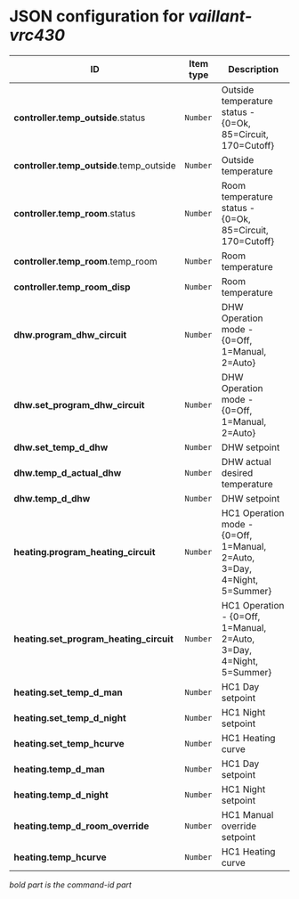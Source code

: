 # JSON configuration for _vaillant-vrc430_

ID                                       | Item type  | Description                                                             
---                                      | ---        | ---                                                                     
**controller.temp_outside**.status       | ``Number`` | Outside temperature status - {0=Ok, 85=Circuit, 170=Cutoff}             
**controller.temp_outside**.temp_outside | ``Number`` | Outside temperature                                                     
**controller.temp_room**.status          | ``Number`` | Room temperature status - {0=Ok, 85=Circuit, 170=Cutoff}                
**controller.temp_room**.temp_room       | ``Number`` | Room temperature                                                        
**controller.temp_room_disp**            | ``Number`` | Room temperature                                                        
**dhw.program_dhw_circuit**              | ``Number`` | DHW Operation mode - {0=Off, 1=Manual, 2=Auto}                          
**dhw.set_program_dhw_circuit**          | ``Number`` | DHW Operation mode - {0=Off, 1=Manual, 2=Auto}                          
**dhw.set_temp_d_dhw**                   | ``Number`` | DHW setpoint                                                            
**dhw.temp_d_actual_dhw**                | ``Number`` | DHW actual desired temperature                                          
**dhw.temp_d_dhw**                       | ``Number`` | DHW setpoint                                                            
**heating.program_heating_circuit**      | ``Number`` | HC1 Operation mode - {0=Off, 1=Manual, 2=Auto, 3=Day, 4=Night, 5=Summer}
**heating.set_program_heating_circuit**  | ``Number`` | HC1 Operation - {0=Off, 1=Manual, 2=Auto, 3=Day, 4=Night, 5=Summer}     
**heating.set_temp_d_man**               | ``Number`` | HC1 Day setpoint                                                        
**heating.set_temp_d_night**             | ``Number`` | HC1 Night setpoint                                                      
**heating.set_temp_hcurve**              | ``Number`` | HC1 Heating curve                                                       
**heating.temp_d_man**                   | ``Number`` | HC1 Day setpoint                                                        
**heating.temp_d_night**                 | ``Number`` | HC1 Night setpoint                                                      
**heating.temp_d_room_override**         | ``Number`` | HC1 Manual override setpoint                                            
**heating.temp_hcurve**                  | ``Number`` | HC1 Heating curve                                                       

_bold part is the command-id part_

